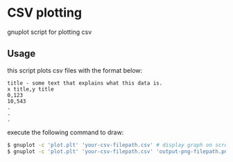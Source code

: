 # CSV plotting
gnuplot script for plotting csv
## Usage
this script plots csv files with the format below:
```
title - some text that explains what this data is.
x title,y title
0,123
10,543
.
.
.
```
execute the following command to draw:
```bash
$ gnuplot -c 'plot.plt' 'your-csv-filepath.csv' # display graph on screen
$ gnuplot -c 'plot.plt' 'your-csv-filepath.csv' 'output-png-filepath.png' # save graph to png file
```
